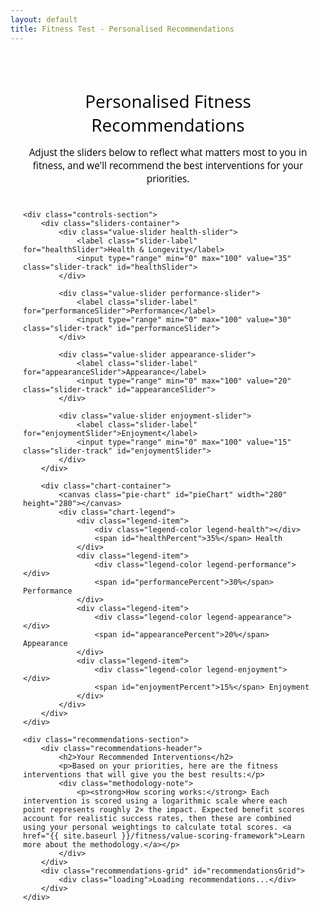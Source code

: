 ```yaml
---
layout: default
title: Fitness Test - Personalised Recommendations
---
```


<style>
/* Main container */
.fitness-test-container {
    max-width: 1200px;
    margin: 0 auto;
    padding: 20px;
    font-family: "Open Sans", "Helvetica Neue", Helvetica, Arial, sans-serif;
}

.header-section {
    text-align: center;
    margin-bottom: 40px;
}

.header-section h1 {
    color: #000000;
    margin-bottom: 15px;
    font-weight: normal;
}

.header-section p {
    color: #000000;
    font-size: 1.1em;
    margin-bottom: 0;
}

/* Controls layout */
.controls-section {
    display: flex;
    gap: 40px;
    margin-bottom: 40px;
    align-items: flex-start;
}

.sliders-container {
    flex: 1;
    min-width: 300px;
}

.chart-container {
    flex: 1;
    min-width: 300px;
    display: flex;
    flex-direction: column;
    align-items: center;
}

/* Slider styling */
.value-slider {
    margin-bottom: 25px;
}

.slider-label {
    display: block;
    font-weight: 600;
    margin-bottom: 8px;
    color: #333;
    font-size: 1.1em;
}

.slider-track {
    width: 100%;
    height: 8px;
    border-radius: 4px;
    background: #e9ecef;
    outline: none;
    -webkit-appearance: none;
    appearance: none;
    cursor: pointer;
    transition: all 0.3s ease;
}

.slider-track::-webkit-slider-thumb {
    -webkit-appearance: none;
    appearance: none;
    width: 24px;
    height: 24px;
    border-radius: 50%;
    background: #155799;
    cursor: pointer;
    border: 3px solid white;
    box-shadow: 0 2px 6px rgba(0,0,0,0.2);
    transition: all 0.3s ease;
}

.slider-track::-webkit-slider-thumb:hover {
    transform: scale(1.1);
    box-shadow: 0 4px 12px rgba(0,0,0,0.3);
}

.slider-track::-moz-range-thumb {
    width: 24px;
    height: 24px;
    border-radius: 50%;
    background: #155799;
    cursor: pointer;
    border: 3px solid white;
    box-shadow: 0 2px 6px rgba(0,0,0,0.2);
}

/* Color coding for sliders - solid colors */
.health-slider .slider-track { background: #28a745; }
.performance-slider .slider-track { background: #dc3545; }
.appearance-slider .slider-track { background: #ffc107; }
.enjoyment-slider .slider-track { background: #007bff; }

/* Pie chart */
.pie-chart {
    width: 280px;
    height: 280px;
    margin-bottom: 20px;
}

.chart-legend {
    display: grid;
    grid-template-columns: repeat(2, 1fr);
    gap: 15px;
    width: 100%;
    max-width: 280px;
}

.legend-item {
    display: flex;
    align-items: center;
    font-size: 0.9em;
}

.legend-color {
    width: 16px;
    height: 16px;
    border-radius: 3px;
    margin-right: 8px;
}

.legend-health { background: #28a745; }
.legend-performance { background: #dc3545; }
.legend-appearance { background: #ffc107; }
.legend-enjoyment { background: #007bff; }

/* Recommendations section */
.recommendations-section {
    background: white;
    border-radius: 8px;
    padding: 30px;
    box-shadow: 0 2px 10px rgba(0,0,0,0.1);
}

.recommendations-header {
    margin-bottom: 25px;
    text-align: center;
}

.recommendations-header h2 {
    color: #000000;
    margin-bottom: 10px;
    font-weight: normal;
}

.recommendations-header p {
    color: #000000;
}

.methodology-note {
    background: #f8f9fa;
    padding: 15px;
    border-radius: 6px;
    margin-top: 15px;
    font-size: 0.9em;
}

.methodology-note p {
    margin: 0;
}

.methodology-note a {
    color: #155799;
    text-decoration: none;
}

.methodology-note a:hover {
    text-decoration: underline;
}

.recommendations-grid {
    display: grid;
    grid-template-columns: repeat(auto-fit, minmax(350px, 1fr));
    gap: 20px;
}

.recommendation-card {
    border: 1px solid #e0e0e0;
    border-radius: 8px;
    padding: 20px;
    transition: all 0.3s ease;
    background: #fafafa;
}

.recommendation-card:hover {
    box-shadow: 0 4px 12px rgba(0,0,0,0.1);
    transform: translateY(-2px);
}

.card-header {
    display: flex;
    justify-content: space-between;
    align-items: center;
    margin-bottom: 15px;
}

.card-title {
    font-size: 1.3em;
    font-weight: bold;
    color: #155799;
    margin: 0;
    text-decoration: none;
}

.card-title:hover {
    text-decoration: underline;
}

.card-score {
    font-size: 1.4em;
    font-weight: bold;
    color: #e63946;
    background: #f8f9fa;
    padding: 6px 12px;
    border-radius: 15px;
    margin-left: auto;
}

.card-description {
    color: #666;
    margin-bottom: 15px;
    font-size: 0.95em;
    line-height: 1.4;
}

.card-stats {
    display: flex;
    justify-content: space-between;
    font-size: 0.85em;
    color: #888;
    margin-bottom: 10px;
}

.value-bars {
    display: grid;
    grid-template-columns: repeat(4, 1fr);
    gap: 8px;
}

.value-bar {
    text-align: center;
    font-size: 0.8em;
}

.value-bar-fill {
    height: 6px;
    border-radius: 3px;
    margin-bottom: 4px;
}

.bar-health { background: #28a745; }
.bar-performance { background: #dc3545; }
.bar-appearance { background: #ffc107; }
.bar-enjoyment { background: #007bff; }

/* Mobile responsiveness */
@media (max-width: 768px) {
    .controls-section {
        flex-direction: column;
        gap: 30px;
    }
    
    .recommendations-grid {
        grid-template-columns: 1fr;
    }
    
    .pie-chart {
        width: 240px;
        height: 240px;
    }
    
    .chart-legend {
        max-width: 240px;
    }
}

/* Loading state */
.loading {
    text-align: center;
    padding: 40px;
    color: #666;
}
</style>

<div class="fitness-test-container">
    <div class="header-section">
        <h1>Personalised Fitness Recommendations</h1>
        <p>Adjust the sliders below to reflect what matters most to you in fitness, and we'll recommend the best interventions for your priorities.</p>
    </div>

    <div class="controls-section">
        <div class="sliders-container">
            <div class="value-slider health-slider">
                <label class="slider-label" for="healthSlider">Health & Longevity</label>
                <input type="range" min="0" max="100" value="35" class="slider-track" id="healthSlider">
            </div>
            
            <div class="value-slider performance-slider">
                <label class="slider-label" for="performanceSlider">Performance</label>
                <input type="range" min="0" max="100" value="30" class="slider-track" id="performanceSlider">
            </div>
            
            <div class="value-slider appearance-slider">
                <label class="slider-label" for="appearanceSlider">Appearance</label>
                <input type="range" min="0" max="100" value="20" class="slider-track" id="appearanceSlider">
            </div>
            
            <div class="value-slider enjoyment-slider">
                <label class="slider-label" for="enjoymentSlider">Enjoyment</label>
                <input type="range" min="0" max="100" value="15" class="slider-track" id="enjoymentSlider">
            </div>
        </div>

        <div class="chart-container">
            <canvas class="pie-chart" id="pieChart" width="280" height="280"></canvas>
            <div class="chart-legend">
                <div class="legend-item">
                    <div class="legend-color legend-health"></div>
                    <span id="healthPercent">35%</span> Health
                </div>
                <div class="legend-item">
                    <div class="legend-color legend-performance"></div>
                    <span id="performancePercent">30%</span> Performance
                </div>
                <div class="legend-item">
                    <div class="legend-color legend-appearance"></div>
                    <span id="appearancePercent">20%</span> Appearance
                </div>
                <div class="legend-item">
                    <div class="legend-color legend-enjoyment"></div>
                    <span id="enjoymentPercent">15%</span> Enjoyment
                </div>
            </div>
        </div>
    </div>

    <div class="recommendations-section">
        <div class="recommendations-header">
            <h2>Your Recommended Interventions</h2>
            <p>Based on your priorities, here are the fitness interventions that will give you the best results:</p>
            <div class="methodology-note">
                <p><strong>How scoring works:</strong> Each intervention is scored using a logarithmic scale where each point represents roughly 2× the impact. Expected benefit scores account for realistic success rates, then these are combined using your personal weightings to calculate total scores. <a href="{{ site.baseurl }}/fitness/value-scoring-framework">Learn more about the methodology.</a></p>
            </div>
        </div>
        <div class="recommendations-grid" id="recommendationsGrid">
            <div class="loading">Loading recommendations...</div>
        </div>
    </div>
</div>

<script>
// Build interventions data from Jekyll data files
const fitnessInterventions = {
{% for intervention_file in site.data.interventions %}
    {% assign intervention_key = intervention_file[0] %}
    {% assign intervention_data = intervention_file[1] %}
    {% if intervention_data.applicable_domains contains "fitness" %}
    "{{ intervention_key }}": {
        name: {{ intervention_data.name | jsonify }},
        description: {{ intervention_data.description | jsonify }},
        values: {
            health: {% if intervention_data.values["fitness.health"] %}{{ intervention_data.values["fitness.health"].pbs | plus: 0.0 }} + Math.log2({{ intervention_data.values["fitness.health"].isr | plus: 0.0 }}/100) + Math.log2({{ intervention_data.values["fitness.health"].uar | plus: 0.0 }}/100){% else %}0{% endif %},
            performance: {% if intervention_data.values["fitness.performance"] %}{{ intervention_data.values["fitness.performance"].pbs | plus: 0.0 }} + Math.log2({{ intervention_data.values["fitness.performance"].isr | plus: 0.0 }}/100) + Math.log2({{ intervention_data.values["fitness.performance"].uar | plus: 0.0 }}/100){% else %}0{% endif %},
            appearance: {% if intervention_data.values["fitness.appearance"] %}{{ intervention_data.values["fitness.appearance"].pbs | plus: 0.0 }} + Math.log2({{ intervention_data.values["fitness.appearance"].isr | plus: 0.0 }}/100) + Math.log2({{ intervention_data.values["fitness.appearance"].uar | plus: 0.0 }}/100){% else %}0{% endif %},
            enjoyment: {% if intervention_data.values["fitness.enjoyment"] %}{{ intervention_data.values["fitness.enjoyment"].pbs | plus: 0.0 }} + Math.log2({{ intervention_data.values["fitness.enjoyment"].isr | plus: 0.0 }}/100) + Math.log2({{ intervention_data.values["fitness.enjoyment"].uar | plus: 0.0 }}/100){% else %}0{% endif %}
        },
        resources: {
            upfront_cost: {{ intervention_data.resources.upfront_cost | plus: 0 }},
            ongoing_cost_weekly: {% if intervention_data.resources.ongoing_cost_period == "week" %}{{ intervention_data.resources.ongoing_cost | plus: 0.0 }}{% elsif intervention_data.resources.ongoing_cost_period == "month" %}{{ intervention_data.resources.ongoing_cost | plus: 0.0 | divided_by: 4.33 }}{% else %}{{ intervention_data.resources.ongoing_cost | plus: 0.0 | divided_by: 52.0 }}{% endif %},
            upfront_time: {{ intervention_data.resources.upfront_time | plus: 0 }},
            ongoing_time_weekly: {% if intervention_data.resources.ongoing_time_period == "week" %}{{ intervention_data.resources.ongoing_time | plus: 0.0 }}{% elsif intervention_data.resources.ongoing_time_period == "month" %}{{ intervention_data.resources.ongoing_time | plus: 0.0 | divided_by: 4.33 }}{% else %}{{ intervention_data.resources.ongoing_time | plus: 0.0 | divided_by: 52.0 }}{% endif %}
        }
    }{% unless forloop.last %},{% endunless %}
    {% endif %}
{% endfor %}
};

console.log('Loaded interventions:', fitnessInterventions);

// Color scheme - standard colors
const colors = {
    health: '#28a745',     // Green
    performance: '#dc3545', // Red
    appearance: '#ffc107',  // Yellow
    enjoyment: '#007bff'    // Blue
};

// Current values
let currentValues = {
    health: 35,
    performance: 30,
    appearance: 20,
    enjoyment: 15
};

// Get DOM elements
const sliders = {
    health: document.getElementById('healthSlider'),
    performance: document.getElementById('performanceSlider'),
    appearance: document.getElementById('appearanceSlider'),
    enjoyment: document.getElementById('enjoymentSlider')
};

const percentLabels = {
    health: document.getElementById('healthPercent'),
    performance: document.getElementById('performancePercent'),
    appearance: document.getElementById('appearancePercent'),
    enjoyment: document.getElementById('enjoymentPercent')
};

const canvas = document.getElementById('pieChart');
const ctx = canvas.getContext('2d');
const recommendationsGrid = document.getElementById('recommendationsGrid');

// Smart slider adjustment function
function adjustSliders(changedSlider, newValue) {
    const oldValue = currentValues[changedSlider];
    const difference = newValue - oldValue;
    
    // Update the changed slider
    currentValues[changedSlider] = newValue;
    
    // Calculate total of other sliders
    const otherSliders = Object.keys(currentValues).filter(key => key !== changedSlider);
    const otherTotal = otherSliders.reduce((sum, key) => sum + currentValues[key], 0);
    
    // If other sliders total is 0, distribute evenly
    if (otherTotal === 0) {
        const remainingValue = 100 - newValue;
        const perSlider = remainingValue / otherSliders.length;
        otherSliders.forEach(key => {
            currentValues[key] = perSlider;
        });
    } else {
        // Proportionally adjust other sliders
        const remainingValue = 100 - newValue;
        const scaleFactor = remainingValue / otherTotal;
        
        otherSliders.forEach(key => {
            currentValues[key] = Math.max(0, currentValues[key] * scaleFactor);
        });
    }
    
    // Ensure we sum to exactly 100
    const total = Object.values(currentValues).reduce((sum, val) => sum + val, 0);
    if (total !== 100) {
        const adjustment = 100 - total;
        currentValues[changedSlider] += adjustment;
    }
    
    // Update all sliders and labels
    updateAllControls();
}

function updateAllControls() {
    // Update sliders
    Object.keys(sliders).forEach(key => {
        sliders[key].value = currentValues[key];
    });
    
    // Update percentage labels
    Object.keys(percentLabels).forEach(key => {
        percentLabels[key].textContent = Math.round(currentValues[key]) + '% ';
    });
    
    // Update pie chart
    drawPieChart();
    
    // Update recommendations
    updateRecommendations();
}

function drawPieChart() {
    const centerX = canvas.width / 2;
    const centerY = canvas.height / 2;
    const radius = 100;
    
    // Clear canvas
    ctx.clearRect(0, 0, canvas.width, canvas.height);
    
    // Calculate angles
    let currentAngle = -Math.PI / 2; // Start at top
    const values = Object.keys(currentValues);
    
    values.forEach(key => {
        const sliceAngle = (currentValues[key] / 100) * 2 * Math.PI;
        
        // Draw slice
        ctx.beginPath();
        ctx.moveTo(centerX, centerY);
        ctx.arc(centerX, centerY, radius, currentAngle, currentAngle + sliceAngle);
        ctx.closePath();
        ctx.fillStyle = colors[key];
        ctx.fill();
        ctx.strokeStyle = '#fff';
        ctx.lineWidth = 3;
        ctx.stroke();
        
        currentAngle += sliceAngle;
    });
}

// Get intervention URL - fix for Jekyll
function getInterventionUrl(key) {
    // Convert snake_case to kebab-case for URLs
    const urlKey = key.replace(/_/g, '-');
    return '{{ site.baseurl }}/resources/intervention-database/' + urlKey;
}

function calculateScore(intervention, userValues) {
    const total = Object.keys(userValues).reduce((sum, key) => {
        return sum + (intervention.values[key] * userValues[key] / 100);
    }, 0);
    return total;
}

function updateRecommendations() {
    // Calculate scores for all interventions
    const scoredInterventions = Object.keys(fitnessInterventions).map(key => {
        const intervention = fitnessInterventions[key];
        const score = calculateScore(intervention, currentValues);
        return { key, ...intervention, totalScore: score };
    });
    
    // Sort by score (highest first)
    scoredInterventions.sort((a, b) => b.totalScore - a.totalScore);
    
    // Display top 6 recommendations
    const topRecommendations = scoredInterventions.slice(0, 6);
    
    recommendationsGrid.innerHTML = topRecommendations.map(intervention => `
        <div class="recommendation-card">
            <div class="card-header">
                <a href="${getInterventionUrl(intervention.key)}" class="card-title">${intervention.name}</a>
                <div class="card-score">${intervention.totalScore.toFixed(1)}</div>
            </div>
            <p class="card-description">${intervention.description}</p>
            <div class="card-stats">
                <span>Cost: $${intervention.resources.upfront_cost}</span>
                <span>Time: ${intervention.resources.ongoing_time_weekly.toFixed(1)}h/week</span>
            </div>
            <div class="value-bars">
                <div class="value-bar">
                    <div class="value-bar-fill bar-health" style="width: ${Math.max(0, (intervention.values.health / 10) * 100)}%"></div>
                    <div>H: ${intervention.values.health.toFixed(1)}</div>
                </div>
                <div class="value-bar">
                    <div class="value-bar-fill bar-performance" style="width: ${Math.max(0, (intervention.values.performance / 10) * 100)}%"></div>
                    <div>P: ${intervention.values.performance.toFixed(1)}</div>
                </div>
                <div class="value-bar">
                    <div class="value-bar-fill bar-appearance" style="width: ${Math.max(0, (intervention.values.appearance / 10) * 100)}%"></div>
                    <div>A: ${intervention.values.appearance.toFixed(1)}</div>
                </div>
                <div class="value-bar">
                    <div class="value-bar-fill bar-enjoyment" style="width: ${Math.max(0, (intervention.values.enjoyment / 10) * 100)}%"></div>
                    <div>E: ${intervention.values.enjoyment.toFixed(1)}</div>
                </div>
            </div>
        </div>
    `).join('');
}

// Event listeners for sliders
Object.keys(sliders).forEach(key => {
    sliders[key].addEventListener('input', function() {
        adjustSliders(key, parseFloat(this.value));
    });
});

// Initialize
document.addEventListener('DOMContentLoaded', function() {
    updateAllControls();
});
</script>

